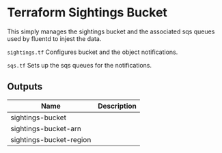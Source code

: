 # Terraform Sightings Bucket
This simply manages the sightings bucket and the associated sqs queues used by fluentd to injest the data.

`sightings.tf`
Configures bucket and the object  notifications.

`sqs.tf`
Sets up the sqs queues for the notifications.


## Outputs

| Name | Description |
|------|-------------|
| sightings-bucket |  |
| sightings-bucket-arn |  |
| sightings-bucket-region |  |

